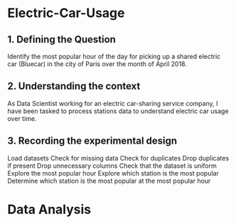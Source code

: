 # Electric-Car-Usage
## 1. Defining the Question
Identify the most popular hour of the day for picking up a shared electric car (Bluecar) in the city of Paris over the month of April 2018.

## 2. Understanding the context
As Data Scientist working for an electric car-sharing service company, I have been tasked to process stations data to understand electric car usage over time.

## 3. Recording the experimental design
Load datasets
Check for missing data
Check for duplicates
Drop duplicates if present
Drop unnecessary columns
Check that the dataset is uniform
Explore the most popular hour
Explore which station is the most popular
Determine which station is the most popular at the most popular hour

# Data Analysis

